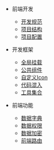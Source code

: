* 前端开发
    * [开发规范](/docs/web-handbook/develop-specification.md "前端开发规范")
    * [项目结构](/docs/web-handbook/project-struct.md "前端项目结构")
    * [项目配置](/docs/web-handbook/project-config.md "前端项目配置")

* 开发框架
    * [全局挂载](/docs/web-handbook/framework-objects.md "全局挂载")
    * [公共组件](/docs/web-handbook/framework-components.md "公共组件")
    * [自定义Icon](/docs/web-handbook/framework-icons.md "公共Icon")
    * [代码混入](/docs/web-handbook/framework-mixins.md "代码混入")
    * [工具集合](/docs/web-handbook/framework-tools.md "工具集合")

* 前端功能
    * [数据字典](/docs/web-handbook/function-dict.md "数据字典")
    * [数据权限](/docs/web-handbook/function-auth.md "数据权限")
    * [数据加密](/docs/web-handbook/function-crypto.md "数据加密")
    * [前端路由](/docs/web-handbook/function-router.md "前端路由")
